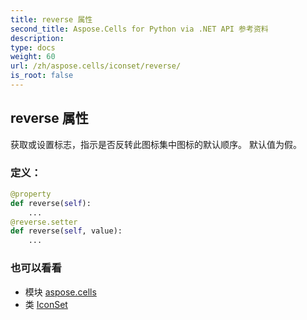 ```yaml
---
title: reverse 属性
second_title: Aspose.Cells for Python via .NET API 参考资料
description:
type: docs
weight: 60
url: /zh/aspose.cells/iconset/reverse/
is_root: false
---
```

## reverse 属性

获取或设置标志，指示是否反转此图标集中图标的默认顺序。
默认值为假。
### 定义：
```python
@property
def reverse(self):
    ...
@reverse.setter
def reverse(self, value):
    ...
```

### 也可以看看
* 模块 [aspose.cells](../../)
* 类 [IconSet](/cells/python-net/zh/aspose.cells/iconset)

